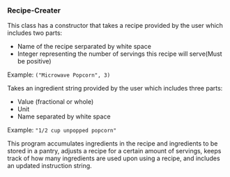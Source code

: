 ### Recipe-Creater

This class has a constructor that takes a recipe provided by the user which includes two parts:
  - Name of the recipe serparated by white space
  - Integer representing the number of servings this recipe will serve(Must be positive)

Example: ```
            ("Microwave Popcorn", 3)
            ```

Takes an ingredient string provided by the user which includes three parts: 
  - Value (fractional or whole) 
  - Unit
  - Name separated by white space

Example: ```
              "1/2 cup unpopped popcorn"
               ```
               
This program accumulates ingredients in the recipe and ingredients to be stored in a pantry, adjusts a recipe for a certain amount of servings, keeps track of how many ingredients are used upon using a recipe, and includes an updated instruction string.
